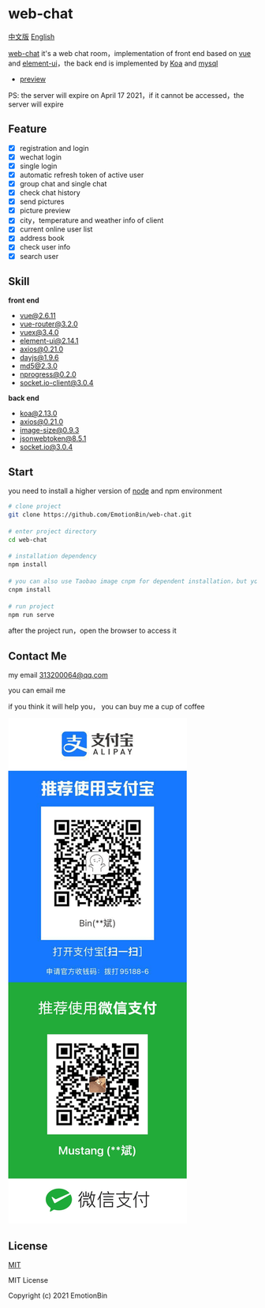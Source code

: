 # web-chat

[中文版](./README.md) [English](./zh_en.md)

[web-chat](https://www.huangweibinupup.cn:8888) it's a web chat room，implementation of front end based on [vue](https://github.com/vuejs/vue) and [element-ui](https://github.com/ElemeFE/element)，the back end is implemented by [Koa](https://koa.bootcss.com) and [mysql](https://www.mysql.com)  

- [preview](https://www.huangweibinupup.cn:8888)

PS: the server will expire on April 17 2021，if it cannot be accessed，the server will expire  

## Feature

- [x] registration and login
- [x] wechat login
- [x] single login
- [x] automatic refresh token of active user
- [x] group chat and single chat
- [x] check chat history
- [x] send pictures
- [x] picture preview
- [x] city，temperature and weather info of client
- [x] current online user list
- [x] address book
- [x] check user info
- [x] search user

## Skill

**front end**  

- vue@2.6.11
- vue-router@3.2.0
- vuex@3.4.0
- element-ui@2.14.1
- axios@0.21.0
- dayjs@1.9.6
- md5@2.3.0
- nprogress@0.2.0
- socket.io-client@3.0.4

**back end**  

- koa@2.13.0
- axios@0.21.0
- image-size@0.9.3
- jsonwebtoken@8.5.1
- socket.io@3.0.4

## Start

you need to install a higher version of [node](http://nodejs.cn) and npm environment  

```bash
# clone project
git clone https://github.com/EmotionBin/web-chat.git

# enter project directory
cd web-chat

# installation dependency
npm install

# you can also use Taobao image cnpm for dependent installation，but you need to change the source
cnpm install

# run project
npm run serve
```

after the project run，open the browser to access it  

## Contact Me

my email 313200064@qq.com  

you can email me

if you think it will help you， you can buy me a cup of coffee

![payme](https://github.com/EmotionBin/web-chat/blob/main/src/assets/dialog/pay.png)  

## License

[MIT](http://opensource.org/licenses/MIT)  

MIT License  

Copyright (c) 2021 EmotionBin  
